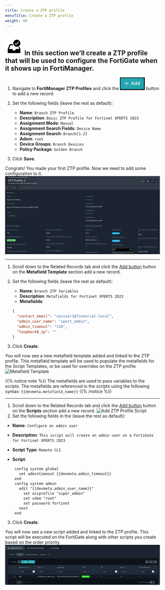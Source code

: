 ```yaml
---
title: Create a ZTP profile
menuTitle: Create a ZTP profile
weight: 40
---
```


![search_icon](check_box.svg)
In this section we’ll create a ZTP profile that will be used to configure the FortiGate when it shows up in FortiManager.
---

1. Navigate to **FortiManager ZTP Profiles** and click the ![Add button](add.png?classes=inline) button to add a new record.
2. Set the following fields (leave the rest as default):
    - **Name**: ```Branch ZTP Profile```
    - **Description**: ```Basic ZTP Profile for Fortinet XPERTS 2023```
    - **Assignment Mode**: ```Manual```
    - **Assignment Search Fields**: ```Device Name```
    - **Assignment Search**: ```Branch[1-2]```
    - **Adom**: ```root```
    - **Device Groups**: ```Branch Devices```
    - **Policy Package**: ```Golden Branch```

3. Click **Save**.

Congrats! You made your first ZTP profile. Now we need to add some configuration to it.
![ZTP Profile](ztp_profile.png)

---
<!---
Create a Metafield Template for the ZTP Profile
-->
1. Scroll down to the Related Records tab and click the [Add button](add.png?classes=inline) button on the **Metafield Template** section add a new record.
2. Set the following fields (leave the rest as default):
    - **Name**: ```Branch ZTP Variables```
    - **Description**: ```Metafields for Fortinet XPERTS 2023```
    - **Metafields**:
         
    ```json
    {
      "contact_email": "socuser1@financial.local",
      "admin_user_name": "xpert_admin",
      "admin_timeout": "120",
      "loopback0_ip": "" 
   }
   ```
3. Click **Create**.

You will now see a new metafield template added and linked to the ZTP profile. This metafield template will be used to populate the metafields for the Script Templates, or be used for overrides on the ZTP profile
![Metafield Template](metafield_template.png)

{{% notice note %}}
The metafields are used to pass variables to the scripts. The metafields are referenced in the scripts using the following syntax: `{{devmeta.metafield_name}}`
{{% /notice %}}

---
1. Scroll down to the Related Records tab and click the [Add button](add.png?classes=inline) button on the **Scripts** section add a new record.
![Add ZTP Profile Script](add_ztp_profile_script.png)
2. Set the following fields in the (leave the rest as default):
- **Name**: `Configure an admin user`
- **Description**: `This script will create an admin user on a FortiGate for Fortinet XPERTS 2023`
- **Script Type**: `Remote CLI`
- **Script**:
  
   ```text
    config system global
      set admintimeout {{devmeta.admin_timeout}}
    end
    config system admin
      edit "{{devmeta.admin_user_name}}"
        set accprofile "super_admin"
        set vdom "root"
        set password fortinet
      next
    end
  ```

3. Click **Create**.

You will now see a new script added and linked to the ZTP profile. This script will be executed on the FortiGate along with other scripts you create based on the order priority.
![CLI Script ZTP Profile](cli_script_ztp_profile.png)
